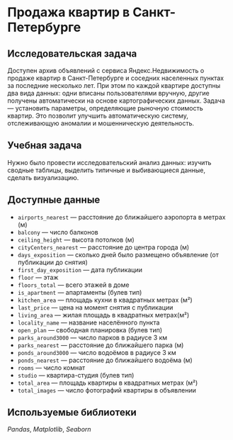 # Продажа квартир в Санкт-Петербурге

## Исследовательская задача
Доступен архив объявлений с сервиса Яндекс.Недвижимость о продаже квартир в Санкт-Петербурге и соседних населенных пунктах за последние несколько лет. При этом по каждой квартире доступны два вида данных: одни вписаны пользователями вручную, другие получены автоматически на основе картографических данных. Задача — установить параметры, определяющие рыночную стоимость квартир. Это позволит улучшить автоматическую систему, отслеживающую аномалии и мошенническую деятельность.

## Учебная задача
Нужно было провести исследовательский анализ данных: изучить сводные таблицы, выделить типичные и выбивающиеся данные, сделать визуализацию.

## Доступные данные
- `airports_nearest` — расстояние до ближайшего аэропорта в метрах (м)
- `balcony` — число балконов
- `ceiling_height` — высота потолков (м)
- `cityCenters_nearest` — расстояние до центра города (м)
- `days_exposition` — сколько дней было размещено объявление (от публикации до снятия)
- `first_day_exposition` — дата публикации
- `floor` — этаж
- `floors_total` — всего этажей в доме
- `is_apartment` — апартаменты (булев тип)
- `kitchen_area` — площадь кухни в квадратных метрах (м²)
- `last_price` — цена на момент снятия с публикации
- `living_area` — жилая площадь в квадратных метрах(м²)
- `locality_name` — название населённого пункта
- `open_plan` — свободная планировка (булев тип)
- `parks_around3000` — число парков в радиусе 3 км
- `parks_nearest` — расстояние до ближайшего парка (м)
- `ponds_around3000` — число водоёмов в радиусе 3 км
- `ponds_nearest` — расстояние до ближайшего водоёма (м)
- `rooms` — число комнат
- `studio` — квартира-студия (булев тип)
- `total_area` — площадь квартиры в квадратных метрах (м²)
- `total_images` — число фотографий квартиры в объявлении

## Используемые библиотеки
*Pandas*, *Matplotlib*, *Seaborn*
